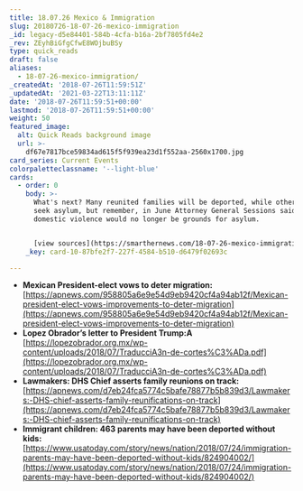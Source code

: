 ```yaml
---
title: 18.07.26 Mexico & Immigration
slug: 20180726-18-07-26-mexico-immigration
_id: legacy-d5e84401-584b-4cfa-b16a-2bf7805fd4e2
_rev: ZEyhBiGfgCfwE8WOjbuBSy
type: quick_reads
draft: false
aliases:
  - 18-07-26-mexico-immigration/
_createdAt: '2018-07-26T11:59:51Z'
_updatedAt: '2021-03-22T13:11:11Z'
date: '2018-07-26T11:59:51+00:00'
lastmod: '2018-07-26T11:59:51+00:00'
weight: 50
featured_image:
  alt: Quick Reads background image
  url: >-
    df67e7817bce59834ad615f5f939ea23d1f552aa-2560x1700.jpg
card_series: Current Events
colorpaletteclassname: '--light-blue'
cards:
  - order: 0
    body: >-
      What's next? Many reunited families will be deported, while others may
      seek asylum, but remember, in June Attorney General Sessions said gang &
      domestic violence would no longer be grounds for asylum.


      [view sources](https://smarthernews.com/18-07-26-mexico-immigration/)
    _key: card-10-87bfe2f7-227f-4584-b510-d6479f02693c

---
```

* **Mexican President-elect vows to deter migration:**  
[https://apnews.com/958805a6e9e54d9eb9420cf4a94ab12f/Mexican-president-elect-vows-improvements-to-deter-migration](https://apnews.com/958805a6e9e54d9eb9420cf4a94ab12f/Mexican-president-elect-vows-improvements-to-deter-migration)
* **Lopez Obrador’s letter to President Trump:A**  
[https://lopezobrador.org.mx/wp-content/uploads/2018/07/TraducciA3n-de-cortes%C3%ADa.pdf](https://lopezobrador.org.mx/wp-content/uploads/2018/07/TraducciA3n-de-cortes%C3%ADa.pdf)
* **Lawmakers: DHS Chief asserts family reunions on track:**  
[https://apnews.com/d7eb24fca5774c5bafe78877b5b839d3/Lawmakers:-DHS-chief-asserts-family-reunifications-on-track](https://apnews.com/d7eb24fca5774c5bafe78877b5b839d3/Lawmakers:-DHS-chief-asserts-family-reunifications-on-track)
* **Immigrant children: 463 parents may have been deported without kids:**  
[https://www.usatoday.com/story/news/nation/2018/07/24/immigration-parents-may-have-been-deported-without-kids/824904002/](https://www.usatoday.com/story/news/nation/2018/07/24/immigration-parents-may-have-been-deported-without-kids/824904002/)